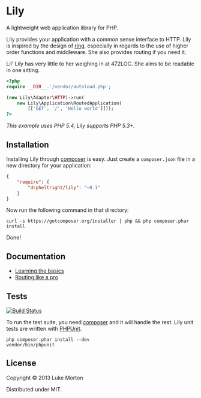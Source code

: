 # Lily

A lightweight web application library for PHP.

Lily provides your application with a common sense interface
to HTTP. Lily is inspired by the design of [ring][1],
especially in regards to the use of higher order functions and
middleware. She also provides routing if you need it.

Lil' Lily has very little to her weighing in at 472LOC. She
aims to be readable in one sitting.

[1]: https://github.com/ring-clojure/ring

```php
<?php
require __DIR__.'/vendor/autoload.php';

(new Lily\Adapter\HTTP)->run(
    new Lily\Application\RoutedApplication(
        [['GET', '/', 'Hello world']]));
?>
```

*This example uses PHP 5.4, Lily supports PHP 5.3+.*

## Installation

Installing Lily through [composer][1] is easy. Just create a
`composer.json` file in a new directory for your application:

```json
{
    "require": {
        "drpheltright/lily": "~0.1"
    }
}
```

Now run the following command in that directory:

```
curl -s https://getcomposer.org/installer | php && php composer.phar install
```

Done!

[2]: http://getcomposer.org/

## Documentation

 - [Learning the basics][3]
 - [Routing like a pro][4]

 [3]: https://github.com/DrPheltRight/lily/wiki/Learning-the-basics
 [4]: https://github.com/DrPheltRight/lily/wiki/Routing-like-a-pro

## Tests

[![Build Status](https://travis-ci.org/DrPheltRight/lily.png?branch=develop)][5]

To run the test suite, you need [composer][6] and it will
handle the rest. Lily unit tests are written with [PHPUnit][7].

```
php composer.phar install --dev
vendor/bin/phpunit
```

[5]: https://travis-ci.org/DrPheltRight/lily
[6]: http://getcomposer.org/
[7]: https://github.com/sebastianbergmann/phpunit/

## License

Copyright © 2013 Luke Morton

Distributed under MIT.
